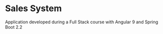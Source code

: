 # Sales System
<p>Application developed during a Full Stack course with Angular 9 and Spring Boot 2.2</p>
